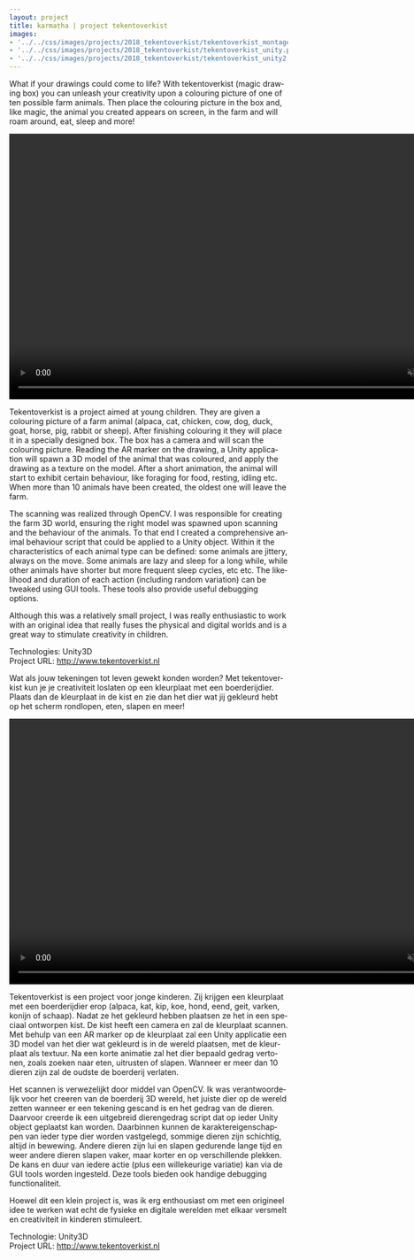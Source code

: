 ```yaml
---
layout: project
title: karmaṭha | project tekentoverkist
images: 
- '../../css/images/projects/2018_tekentoverkist/tekentoverkist_montage.png'
- '../../css/images/projects/2018_tekentoverkist/tekentoverkist_unity.png'
- '../../css/images/projects/2018_tekentoverkist/tekentoverkist_unity2.png'
---
```




<section class="content-block" id="">
  <div class="multi-lang-block">
    <div lang="en">
      <p>
        What if your drawings could come to life? With tekentoverkist (magic drawing box) you can unleash your creativity upon a colouring picture of one of ten possible farm animals. Then place the colouring picture in the box and, like magic, the animal you created appears on screen, in the farm and will roam around, eat, sleep and more!
      </p>
      <video controls
        muted
        src="/movies/tekentoverkist.mp4"
        width="848"
        height="480"
        >
        Sorry, your browser doesn't support embedded videos.
      </video>
      <p>
        Tekentoverkist is a project aimed at young children. They are given a colouring picture of a farm animal (alpaca, cat, chicken, cow, dog, duck, goat, horse, pig, rabbit or sheep). After finishing colouring it they will place it in a specially designed box. The box has a camera and will scan the colouring picture. Reading the AR marker on the drawing, a Unity application will spawn a 3D model of the animal that was coloured, and apply the drawing as a texture on the model. After a short animation, the animal will start to exhibit certain behaviour, like foraging for food, resting, idling etc. When more than 10 animals have been created, the oldest one will leave the farm.
      </p>
      <p>
        The scanning was realized through OpenCV. I was responsible for creating the farm 3D world, ensuring the right model was spawned upon scanning and the behaviour of the animals. To that end I created a comprehensive animal behaviour script that could be applied to a Unity object. Within it the characteristics of each animal type can be defined: some animals are jittery, always on the move. Some animals are lazy and sleep for a long while, while other animals have shorter but more frequent sleep cycles, etc etc. The likelihood and duration of each action (including random variation) can be tweaked using GUI tools. These tools also provide useful debugging options.
      </p>
      <p>       
        Although this was a relatively small project, I was really enthusiastic to work with an original idea that really fuses the physical and digital worlds and is a great way to stimulate creativity in children.
      </p>
      <p>
        Technologies: Unity3D
        <br>
        Project URL: <a href="http://www.tekentoverkist.nl">http://www.tekentoverkist.nl</a>
      </p>
    </div>
    <div lang="nl">
      <p>
        Wat als jouw tekeningen tot leven gewekt konden worden? Met tekentoverkist kun je je creativiteit loslaten op een kleurplaat met een boerderijdier. Plaats dan de kleurplaat in de kist en zie dan het dier wat jij gekleurd hebt op het scherm rondlopen, eten, slapen en meer!
      </p>
      <video controls
        muted
        src="/movies/tekentoverkist.mp4"
        width="848"
        height="480"
        >
        Sorry, je browser ondersteunt geen video.
      </video>
      <p>
        Tekentoverkist is een project voor jonge kinderen. Zij krijgen een kleurplaat met een boerderijdier erop (alpaca, kat, kip, koe, hond, eend, geit, varken, konijn of schaap). Nadat ze het gekleurd hebben plaatsen ze het in een speciaal ontworpen kist. De kist heeft een camera en zal de kleurplaat scannen. Met behulp van een AR marker op de kleurplaat zal een Unity applicatie een 3D model van het dier wat gekleurd is in de wereld plaatsen, met de kleurplaat als textuur. Na een korte animatie zal het dier bepaald gedrag vertonen, zoals zoeken naar eten, uitrusten of slapen. Wanneer er meer dan 10 dieren zijn zal de oudste de boerderij verlaten.
      </p>
      <p>
        Het scannen is verwezelijkt door middel van OpenCV. Ik was verantwoordelijk voor het creeren van de boerderij 3D wereld, het juiste dier op de wereld zetten wanneer er een tekening gescand is en het gedrag van de dieren. Daarvoor creerde ik een uitgebreid dierengedrag script dat op ieder Unity object geplaatst kan worden. Daarbinnen kunnen de karaktereigenschappen van ieder type dier worden vastgelegd, sommige dieren zijn schichtig, altijd in bewewing. Andere dieren zijn lui en slapen gedurende lange tijd en weer andere dieren slapen vaker, maar korter en op verschillende plekken. De kans en duur van iedere actie (plus een willekeurige variatie) kan via de GUI tools worden ingesteld. Deze tools bieden ook handige debugging functionaliteit.
      </p>
      <p>
        Hoewel dit een klein project is, was ik erg enthousiast om met een origineel idee te werken wat echt de fysieke en digitale werelden met elkaar versmelt en creativiteit in kinderen stimuleert.
      </p>
      <p>
        Technologie: Unity3D
        <br>
        Project URL: <a href="http://www.tekentoverkist.nl">http://www.tekentoverkist.nl</a>
      </p>
    </div>
  </div>
</section>

